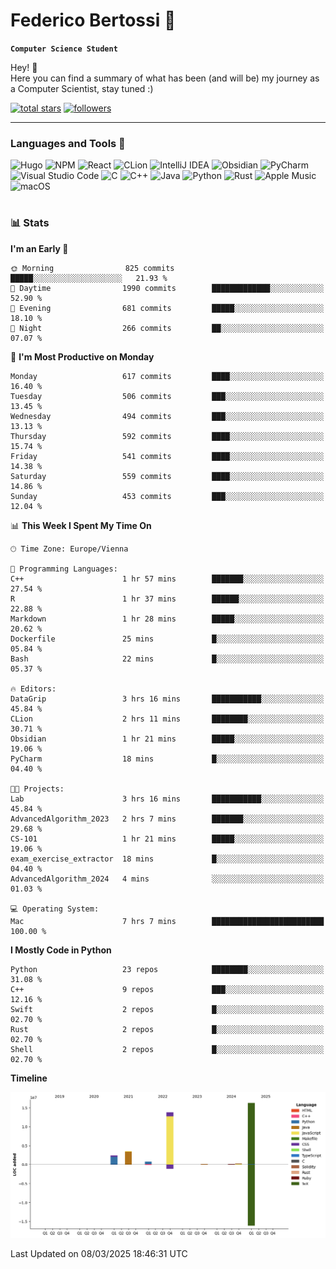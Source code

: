 # Federico Bertossi 🚀

**`Computer Science Student`**

[//]: # (Thanks to @ForrestKnight for the inspiration.)

<!-- TODO: Insert a banner image -->

Hey! 👋</br>
Here you can find a summary of what has been (and will be) my journey as a Computer Scientist, stay tuned :)

   <p>
      <a href="https://github.com/mrBymax?tab=repositories&sort=stargazers">
         <img alt="total stars" title="Total stars on GitHub" src="https://custom-icon-badges.demolab.com/github/stars/mrBymax?color=55960c&style=for-the-badge&labelColor=488207&logo=star"/></a>
<a href="https://github.com/mrBymax?tab=followers">
         <img alt="followers" title="Follow me on Github" src="https://custom-icon-badges.demolab.com/github/followers/mrBymax?color=236ad3&labelColor=1155ba&style=for-the-badge&logo=person-add&label=Follow&logoColor=white"/></a>
   </p>

---

<!-- TODO: Insert a GIF -->
### Languages and Tools 🧰

<!-- TODO: Change it with shields -->
![Hugo](https://img.shields.io/badge/Hugo-black.svg?style=for-the-badge&logo=Hugo)
![NPM](https://img.shields.io/badge/NPM-%23CB3837.svg?style=for-the-badge&logo=npm&logoColor=white)
![React](https://img.shields.io/badge/react-%2320232a.svg?style=for-the-badge&logo=react&logoColor=%2361DAFB)
![CLion](https://img.shields.io/badge/CLion-black?style=for-the-badge&logo=clion&logoColor=white)
![IntelliJ IDEA](https://img.shields.io/badge/IntelliJIDEA-000000.svg?style=for-the-badge&logo=intellij-idea&logoColor=white)
![Obsidian](https://img.shields.io/badge/Obsidian-%23483699.svg?style=for-the-badge&logo=obsidian&logoColor=white)
![PyCharm](https://img.shields.io/badge/pycharm-143?style=for-the-badge&logo=pycharm&logoColor=black&color=black&labelColor=green)
![Visual Studio Code](https://img.shields.io/badge/Visual%20Studio%20Code-0078d7.svg?style=for-the-badge&logo=visual-studio-code&logoColor=white)
![C](https://img.shields.io/badge/c-%2300599C.svg?style=for-the-badge&logo=c&logoColor=white)
![C++](https://img.shields.io/badge/c++-%2300599C.svg?style=for-the-badge&logo=c%2B%2B&logoColor=white)
![Java](https://img.shields.io/badge/java-%23ED8B00.svg?style=for-the-badge&logo=openjdk&logoColor=white)
![Python](https://img.shields.io/badge/python-3670A0?style=for-the-badge&logo=python&logoColor=ffdd54)
![Rust](https://img.shields.io/badge/Rust-000000?logo=Rust&logoColor=white)
![Apple Music](https://img.shields.io/badge/Apple_Music-9933CC?style=for-the-badge&logo=apple-music&logoColor=white)
![macOS](https://img.shields.io/badge/mac%20os-000000?style=for-the-badge&logo=macos&logoColor=F0F0F0)


#

### 📊 Stats

<!-- ![My GitHub stats](https://github-readme-stats.vercel.app/api?username=mrBymax&show_icons=true&theme=dracula) -->


<!--START_SECTION:waka-->
**I'm an Early 🐤** 

```text
🌞 Morning                825 commits         █████░░░░░░░░░░░░░░░░░░░░   21.93 % 
🌆 Daytime                1990 commits        █████████████░░░░░░░░░░░░   52.90 % 
🌃 Evening                681 commits         █████░░░░░░░░░░░░░░░░░░░░   18.10 % 
🌙 Night                  266 commits         ██░░░░░░░░░░░░░░░░░░░░░░░   07.07 % 
```
📅 **I'm Most Productive on Monday** 

```text
Monday                   617 commits         ████░░░░░░░░░░░░░░░░░░░░░   16.40 % 
Tuesday                  506 commits         ███░░░░░░░░░░░░░░░░░░░░░░   13.45 % 
Wednesday                494 commits         ███░░░░░░░░░░░░░░░░░░░░░░   13.13 % 
Thursday                 592 commits         ████░░░░░░░░░░░░░░░░░░░░░   15.74 % 
Friday                   541 commits         ████░░░░░░░░░░░░░░░░░░░░░   14.38 % 
Saturday                 559 commits         ████░░░░░░░░░░░░░░░░░░░░░   14.86 % 
Sunday                   453 commits         ███░░░░░░░░░░░░░░░░░░░░░░   12.04 % 
```


📊 **This Week I Spent My Time On** 

```text
🕑︎ Time Zone: Europe/Vienna

💬 Programming Languages: 
C++                      1 hr 57 mins        ███████░░░░░░░░░░░░░░░░░░   27.54 % 
R                        1 hr 37 mins        ██████░░░░░░░░░░░░░░░░░░░   22.88 % 
Markdown                 1 hr 28 mins        █████░░░░░░░░░░░░░░░░░░░░   20.62 % 
Dockerfile               25 mins             █░░░░░░░░░░░░░░░░░░░░░░░░   05.84 % 
Bash                     22 mins             █░░░░░░░░░░░░░░░░░░░░░░░░   05.37 % 

🔥 Editors: 
DataGrip                 3 hrs 16 mins       ███████████░░░░░░░░░░░░░░   45.84 % 
CLion                    2 hrs 11 mins       ████████░░░░░░░░░░░░░░░░░   30.71 % 
Obsidian                 1 hr 21 mins        █████░░░░░░░░░░░░░░░░░░░░   19.06 % 
PyCharm                  18 mins             █░░░░░░░░░░░░░░░░░░░░░░░░   04.40 % 

🐱‍💻 Projects: 
Lab                      3 hrs 16 mins       ███████████░░░░░░░░░░░░░░   45.84 % 
AdvancedAlgorithm_2023   2 hrs 7 mins        ███████░░░░░░░░░░░░░░░░░░   29.68 % 
CS-101                   1 hr 21 mins        █████░░░░░░░░░░░░░░░░░░░░   19.06 % 
exam_exercise_extractor  18 mins             █░░░░░░░░░░░░░░░░░░░░░░░░   04.40 % 
AdvancedAlgorithm_2024   4 mins              ░░░░░░░░░░░░░░░░░░░░░░░░░   01.03 % 

💻 Operating System: 
Mac                      7 hrs 7 mins        █████████████████████████   100.00 % 
```

**I Mostly Code in Python** 

```text
Python                   23 repos            ████████░░░░░░░░░░░░░░░░░   31.08 % 
C++                      9 repos             ███░░░░░░░░░░░░░░░░░░░░░░   12.16 % 
Swift                    2 repos             █░░░░░░░░░░░░░░░░░░░░░░░░   02.70 % 
Rust                     2 repos             █░░░░░░░░░░░░░░░░░░░░░░░░   02.70 % 
Shell                    2 repos             █░░░░░░░░░░░░░░░░░░░░░░░░   02.70 % 
```



**Timeline**

![Lines of Code chart](https://raw.githubusercontent.com/mrBymax/mrBymax/main/assets/bar_graph.png)


 Last Updated on 08/03/2025 18:46:31 UTC
<!--END_SECTION:waka-->


[linkedin]: https://linkedin.com/federico-bertossi
[website]:  https://www.federicobertossi.com

</details>
